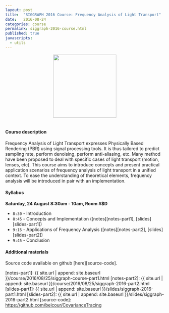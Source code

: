 ```yaml
---
layout: post
title:  "SIGGRAPH 2016 Course: Frequency Analysis of Light Transport"
date:   2016-08-24
categories: course
permalink: siggraph-2016-course.html
published: true
javascripts:
  - utils
---
```


<center>
<img src="{{ site.url | append: site.baseurl }}/data/images/cover_course_2016.jpg" height="200px" >
</center><br />


#### Course description

Frequency Analysis of Light Transport expresses Physically Based Rendering (PBR) using signal processing tools. It is thus tailored to predict sampling rate, perform denoising, perform anti-aliasing, etc. Many method have been proposed to deal with specific cases of light transport (motion, lenses, etc). This course aims to introduce concepts and present practical application scenarios of frequency analysis of light transport in a unified context. To ease the understanding of theoretical elements, frequency analysis will be introduced in pair with an implementation.

#### Syllabus

**Saturday, 24 August 8:30am - 10am, Room #$D**

 + `8:30` - Introduction
 + `8:45` - Concepts and Implementation ([notes][notes-part1], [slides][slides-part1])
 + `9:15` - Applications of Frequency Analysis ([notes][notes-part2], [slides][slides-part2])
 + `9:45` - Conclusion

#### Additional materials

Source code available on github [here][source-code].


[notes-part1]:  {{ site.url | append: site.baseurl }}/course/2016/08/25/siggraph-course-part1.html
[notes-part2]:  {{ site.url | append: site.baseurl }}/course/2016/08/25/siggraph-2016-part2.html
[slides-part1]: {{ site.url | append: site.baseurl }}/slides/siggraph-2016-part1.html
[slides-part2]: {{ site.url | append: site.baseurl }}/slides/siggraph-2016-part2.html
[source-code]:  https://github.com/belcour/CovarianceTracing
